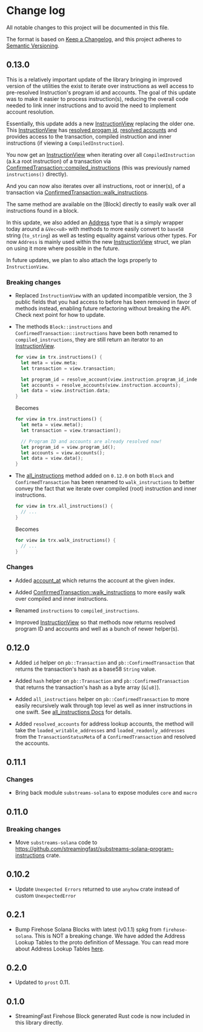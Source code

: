 # Change log

All notable changes to this project will be documented in this file.

The format is based on [Keep a Changelog](https://keepachangelog.com/en/1.0.0/), and this project adheres to [Semantic Versioning](https://semver.org/spec/v2.0.0.html).

## 0.13.0

This is a relatively important update of the library bringing in improved version of the utilities the exist to iterate over instructions as well access to pre-resolved Instruction's program id and accounts. The goal of this update was to make it easier to process instruction(s), reducing the overall code needed to link inner instructions and to avoid the need to implement account resolution.

Essentially, this update adds a new [InstructionView](https://docs.rs/substreams-solana/latest/substreams_solana/block_view/struct.InstructionView.html) replacing the older one. This [InstructionView](https://docs.rs/substreams-solana/latest/substreams_solana/block_view/struct.InstructionView.html) has [resolved progam id](https://docs.rs/substreams-solana/latest/substreams_solana/block_view/struct.InstructionView.html#method.program_id), [resolved accounts](https://docs.rs/substreams-solana/latest/substreams_solana/block_view/struct.InstructionView.html#method.accounts) and provides access to the transaction, compiled instruction and inner instructions (if viewing a `CompiledInstruction`).

You now get an [InstructionView](https://docs.rs/substreams-solana/latest/substreams_solana/block_view/struct.InstructionView.html) when iterating over all `CompiledInstruction` (a.k.a root instruction) of a transaction via [ConfirmedTransaction::compiled_instructions](https://docs.rs/substreams-solana/latest/substreams_solana/pb/sf/solana/type/v1/struct.ConfirmedTransaction.html#method.compiled_instructions) (this was previously named `instructions()` directly).

And you can now also iterates over all instructions, root or inner(s), of a transaction via [ConfirmedTransaction::walk_instructions](https://docs.rs/substreams-solana/latest/substreams_solana/pb/sf/solana/type/v1/struct.ConfirmedTransaction.html#method.walk_instructions).

The same method are available on the [Block] directly to easily walk over all instructions found in a block.

In this update, we also added an [Address](https://docs.rs/substreams-solana/latest/substreams_solana/struct.Address.html) type that is a simply wrapper today around a `&Vec<u8>` with methods to more easily convert to `base58` string (`to_string`) as well as testing equality against various other types. For now `Address` is mainly used within the new [InstructionView](https://docs.rs/substreams-solana/latest/substreams_solana/block_view/struct.InstructionView.html) struct, we plan on using it more where possible in the future.

In future updates, we plan to also attach the logs properly to `InstructionView`.

### Breaking changes

* Replaced `InstructionView` with an updated incompatible version, the 3 public fields that you had access to before has been removed in favor of methods instead, enabling future refactoring without breaking the API. Check next point for how to update.

* The methods `Block::instructions` and `ConfirmedTransaction::instructions` have been both renamed to `compiled_instructions`, they are still return an iterator to an [InstructionView](https://docs.rs/substreams-solana/latest/substreams_solana/block_view/struct.InstructionView.html).

  ```rust
  for view in trx.instructions() {
    let meta = view.meta;
    let transaction = view.transaction;

    let program_id = resolve_account(view.instruction.program_id_index);
    let accounts = resolve_accounts(view.instruction.accounts);
    let data = view.instruction.data;
  }
  ```

  Becomes

  ```rust
  for view in trx.instructions() {
    let meta = view.meta();
    let transaction = view.transaction();

    // Program ID and accounts are already resolved now!
    let program_id = view.program_id();
    let accounts = view.accounts();
    let data = view.data();
  }
  ```

* The [all_instructions](https://docs.rs/substreams-solana/0.12.0/substreams_solana/pb/sf/solana/type/v1/struct.ConfirmedTransaction.html#method.all_instructions) method added on `0.12.0` on both `Block` and `ConfirmedTransaction` has been renamed to `walk_instructions` to better convey the fact that we iterate over compiled (root) instruction and inner instructions.

  ```rust
  for view in trx.all_instructions() {
    // ...
  }
  ```

  Becomes

  ```rust
  for view in trx.walk_instructions() {
    // ...
  }
  ```

### Changes

* Added [account_at](https://docs.rs/substreams-solana/latest/substreams_solana/pb/sf/solana/type/v1/struct.ConfirmedTransaction.html#method.account_at) which returns the account at the given index.

* Added [ConfirmedTransaction::walk_instructions](https://docs.rs/substreams-solana/latest/substreams_solana/pb/sf/solana/type/v1/struct.ConfirmedTransaction.html#method.walk_instructions) to more easily walk over compiled and inner instructions.

* Renamed `instructions` to `compiled_instructions`.

* Improved [InstructionView](https://docs.rs/substreams-solana/latest/substreams_solana/block_view/struct.InstructionView.html) so that methods now returns resolved program ID and accounts and well as a bunch of newer helper(s).

## 0.12.0

* Added `id` helper on `pb::Transaction` and `pb::ConfirmedTransaction` that returns the transaction's hash as a
  base58 `String` value.

* Added `hash` helper on `pb::Transaction` and `pb::ConfirmedTransaction` that returns the transaction's hash as a
  byte array (`&[u8]`).

* Added `all_instructions` helper on `pb::ConfirmedTransaction` to more easily recursively walk through
  top level as well as inner instructions in one swift. See [all_instructions Docs](https://docs.rs/substreams-solana/latest/substreams_solana/pb/sf/solana/type/v1/struct.ConfirmedTransaction.html#method.all_instructions) for details.

* Added `resolved_accounts` for address lookup accounts, the method will take the `loaded_writable_addresses` and `loaded_readonly_addresses` from the `TransactionStatusMeta` of a `ConfirmedTransaction` and resolved the accounts.

## 0.11.1

### Changes
* Bring back module `substreams-solana` to expose modules `core` and `macro`

## 0.11.0

### Breaking changes
*  Move `substreams-solana` code to https://github.com/streamingfast/substreams-solana-program-instructions crate.

## 0.10.2

* Update `Unexpected Errors` returned to use `anyhow` crate instead of custom `UnexpectedError`

## 0.2.1

* Bump Firehose Solana Blocks with latest (v0.1.1) spkg from `firehose-solana`. This is NOT a breaking change. We have added the Address Lookup Tables to the proto definition of Message. You can read more about Address Lookup Tables [here](https://docs.solana.com/developing/lookup-tables).

## 0.2.0

* Updated to `prost` 0.11.

## 0.1.0

* StreamingFast Firehose Block generated Rust code is now included in this library directly.
